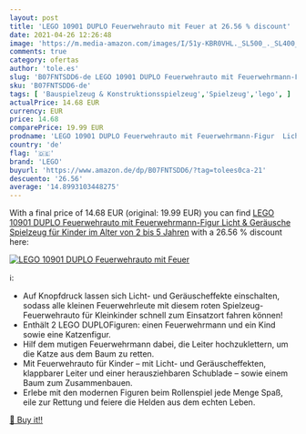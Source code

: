 ```yaml
---
layout: post
title: 'LEGO 10901 DUPLO Feuerwehrauto mit Feuer at 26.56 % discount'
date: 2021-04-26 12:26:48
image: 'https://m.media-amazon.com/images/I/51y-KBR0VHL._SL500_._SL400_.jpg'
comments: true
category: ofertas
author: 'tole.es'
slug: 'B07FNTSDD6-de LEGO 10901 DUPLO Feuerwehrauto mit Feuerwehrmann-Figur...'
sku: 'B07FNTSDD6-de'
tags: [ 'Bauspielzeug & Konstruktionsspielzeug','Spielzeug','lego', ]
actualPrice: 14.68 EUR
currency: EUR
price: 14.68
comparePrice: 19.99 EUR
prodname: 'LEGO 10901 DUPLO Feuerwehrauto mit Feuerwehrmann-Figur  Licht & Geräusche  Spielzeug für Kinder im Alter von 2 bis 5 Jahren'
country: 'de'
flag: '🇩🇪'
brand: 'LEGO'
buyurl: 'https://www.amazon.de/dp/B07FNTSDD6/?tag=tolees0ca-21'
descuento: '26.56'
average: '14.8993103448275'
---
```


With a final price of 14.68 EUR (original: 19.99 EUR) you can find [LEGO 10901 DUPLO Feuerwehrauto mit Feuerwehrmann-Figur  Licht & Geräusche  Spielzeug für Kinder im Alter von 2 bis 5 Jahren](https://www.amazon.de/dp/B07FNTSDD6/?tag=tolees0ca-21) with a  26.56 % discount here:

[![LEGO 10901 DUPLO Feuerwehrauto mit Feuer](https://m.media-amazon.com/images/I/51y-KBR0VHL._SL500_._SL400_.jpg)](https://www.amazon.de/dp/B07FNTSDD6/?tag=tolees0ca-21)

ℹ️:

- Auf Knopfdruck lassen sich Licht- und Geräuscheffekte einschalten, sodass alle kleinen Feuerwehrleute mit diesem roten Spielzeug-Feuerwehrauto für Kleinkinder schnell zum Einsatzort fahren können!
- Enthält 2 LEGO DUPLOFiguren: einen Feuerwehrmann und ein Kind sowie eine Katzenfigur.
- Hilf dem mutigen Feuerwehrmann dabei, die Leiter hochzuklettern, um die Katze aus dem Baum zu retten.
- Mit Feuerwehrauto für Kinder – mit Licht- und Geräuscheffekten, klappbarer Leiter und einer herausziehbaren Schublade – sowie einem Baum zum Zusammenbauen.
- Erlebe mit den modernen Figuren beim Rollenspiel jede Menge Spaß, eile zur Rettung und feiere die Helden aus dem echten Leben.

[🛒 Buy it!!](https://www.amazon.de/dp/B07FNTSDD6/?tag=tolees0ca-21)
